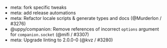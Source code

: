 - meta: fork specific tweaks
- meta: add release automations
- meta: Refactor locale scripts & generate types and docs (@Murderlon / #3276)
- @uppy/companion: Remove references of incorrect `options` argument for `companion.socket` (@mifi / #3307)
- meta: Upgrade linting to 2.0.0-0 (@kvz / #3280)
